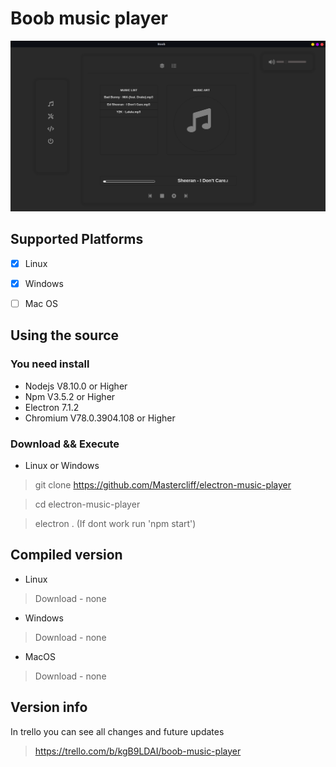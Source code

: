 # Boob music player

![image](./screen-shots/UI-V2_2.png)

## Supported Platforms

- [x] Linux
- [x] Windows
- [ ] Mac OS



## Using the source

### You need install

- Nodejs    V8.10.0 or Higher
- Npm       V3.5.2 or Higher
- Electron 7.1.2
- Chromium  V78.0.3904.108 or Higher

### Download && Execute
- Linux or Windows
> git clone https://github.com/Mastercliff/electron-music-player

> cd electron-music-player

> electron . (If dont work run 'npm start')

## Compiled version

- Linux
> Download - none

- Windows
> Download - none
- MacOS
> Download - none

## Version info

In trello you can see all changes and future updates

> https://trello.com/b/kgB9LDAI/boob-music-player
